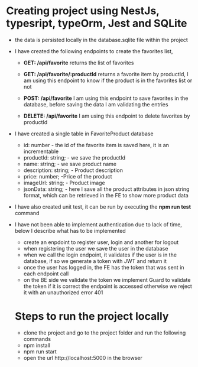 # Creating project using NestJs, typesript, typeOrm, Jest and SQLite
- the data is persisted locally in the database.sqlite file within the project
- I have created the following endpoints to create the favorites list,
  - **GET: /api/favorite** returns the list of favorites

  - **GET: /api/favorite/:productId** returns a favorite item by productId, I am using this endpoint to know if the product is in the favorites list or not

  - **POST: /api/favorite** I am using this endpoint to save favorites in the database, before saving the data I am validating the entries

  - **DELETE: /api/favorite** I am using this endpoint to delete favorites by productId

- I have created a single table in FavoriteProduct database
  - id: number - the id of the favorite item is saved here, it is an incrementable
  - productId: string; - we save the productId
  - name: string; - we save product name
  - description: string; - Product description
  - price: number; -Price of the product
  - imageUrl: string; - Product image
  - jsonData: string; - here I save all the product attributes in json string format, which can be retrieved in the FE to show more product data
- I have also created unit test, it can be run by executing the **npm run test** command
- I have not been able to implement authentication due to lack of time, below I describe what has to be implemented
  - create an enpdoint to register user, login and another for logout
  - when registering the user we save the user in the database
  - when we call the login endpoint, it validates if the user is in the database, if so we generate a token with JWT and return it
  - once the user has logged in, the FE has the token that was sent in each endpoint call
  - on the BE side we validate the token we implement Guard to validate the token if it is correct the endpoint is accessed otherwise we reject it with an unauthorized error 401

  # Steps to run the project locally
  - clone the project and go to the project folder and run the following commands
  - npm install
  - npm run start
  - open the url http://localhost:5000 in the browser